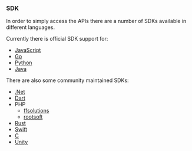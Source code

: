 ### SDK

In order to simply access the APIs there are a number of SDKs available in different languages. 

Currently there is official SDK support for:

* [JavaScript](https://github.com/algorand/js-algorand-sdk)
* [Go](https://github.com/algorand/go-algorand-sdk)
* [Python](https://github.com/algorand/py-algorand-sdk)
* [Java](https://github.com/algorand/java-algorand-sdk)

There are also some community maintained SDKs:

* [.Net](https://github.com/FrankSzendzielarz/dotnet-algorand-sdk)
* [Dart](https://pub.dev/packages/algorand_dart)
* PHP
    * [ffsolutions](https://github.com/ffsolutions/php-algorand-sdk)
    * [rootsoft](https://github.com/RootSoft/algorand-php)
* [Rust](https://github.com/manuelmauro/algonaut)
* [Swift](https://github.com/Jesulonimi21/Swift-Algorand-Sdk)
* [C](https://github.com/vertices-network/c-vertices-sdk)
* [Unity](https://assetstore.unity.com/packages/decentralization/infrastructure/algorand-sdk-for-unity-247704)